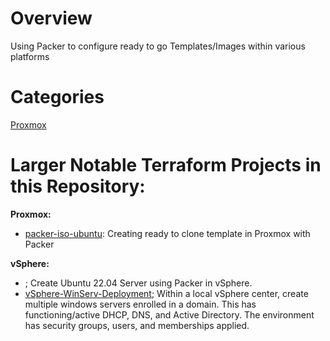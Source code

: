 # Overview 
Using Packer to configure ready to go Templates/Images within various platforms
# Categories
[Proxmox](https://github.com/Cinderblook/tacklebox/tree/main/Packer/Proxmox) <br>

# Larger Notable Terraform Projects in this Repository:

**Proxmox:**
* [packer-iso-ubuntu](): Creating ready to clone template in Proxmox with Packer

**vSphere:**
* [](); Create Ubuntu 22.04 Server using Packer in vSphere.
* [vSphere-WinServ-Deployment](); Within a local vSphere center, create multiple windows servers enrolled in a domain. This has functioning/active DHCP, DNS, and Active Directory. The environment has security groups, users, and memberships applied. 